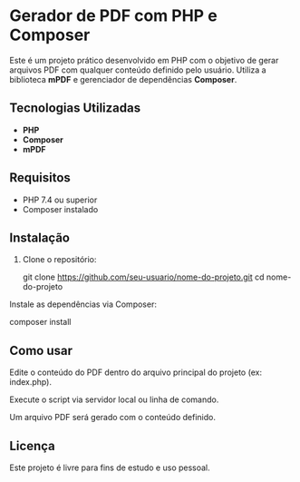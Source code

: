# Gerador de PDF com PHP e Composer

Este é um projeto prático desenvolvido em PHP com o objetivo de gerar arquivos PDF com qualquer conteúdo definido pelo usuário. Utiliza a biblioteca **mPDF** e gerenciador de dependências **Composer**.

## Tecnologias Utilizadas

- **PHP**
- **Composer**
- **mPDF**

## Requisitos

- PHP 7.4 ou superior
- Composer instalado

## Instalação

1. Clone o repositório:

   git clone https://github.com/seu-usuario/nome-do-projeto.git
   cd nome-do-projeto

Instale as dependências via Composer:

composer install

## Como usar
Edite o conteúdo do PDF dentro do arquivo principal do projeto (ex: index.php).

Execute o script via servidor local ou linha de comando.

Um arquivo PDF será gerado com o conteúdo definido.

## Licença

Este projeto é livre para fins de estudo e uso pessoal.


